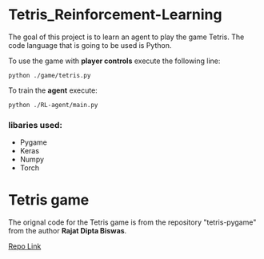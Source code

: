 # Tetris_Reinforcement-Learning
The goal of this project is to learn an agent to play the game Tetris. The code language that is going to be used is Python.

To use the game with **player controls** execute the following line:
```
python ./game/tetris.py
```

To train the **agent** execute:
```
python ./RL-agent/main.py
```

### libaries used:
- Pygame 
- Keras
- Numpy
- Torch

# Tetris game
The orignal code for the Tetris game is from the repository "tetris-pygame" from the author **Rajat Dipta Biswas**.

[Repo Link](https://github.com/rajatdiptabiswas/tetris-pygame)
